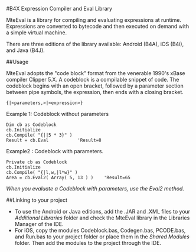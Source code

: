 #B4X Expression Compiler and Eval Library

MteEval is a library for compiling and evaluating expressions at runtime. Expressions are converted to bytecode and then executed on demand with a simple virtual machine.

There are three editions of the library available: Android (B4A), iOS (B4i), and Java (B4J).  

##Usage

MteEval adopts the "code block" format from the venerable 1990's xBase compiler Clipper 5.X.  A codeblock is a compilable snippet of code.  The codeblock begins with an open bracket, followed by a parameter section between pipe symbols, the expression, then ends with a closing bracket.

```clipper
{|<parameters,>|<expression>}
```

Example 1: Codeblock without parameters

```vbnet
Dim cb as Codeblock
cb.Initialize
cb.Compile( "{||5 * 3}" )
Result = cb.Eval           'Result=8
```

Example2 : Codeblock with parameters.

```vbnet
Private cb as Codeblock
cb.Initialize
cb.Compile( "{|l,w,|l*w}" )
Area = cb.Eval2( Array( 5, 13 ) )    'Result=65
```
_When you evaluate a Codeblock with parameters, use the Eval2 method._

##Linking to your project

* To use the Android or Java editions, add the .JAR and .XML files to your _Additional Libraries_ folder and check the MteEval library in the Libraries Manager of the IDE.  
* For iOS, copy the modules Codeblock.bas, Codegen.bas, PCODE.bas, and Run.bas to your project folder or place them in the _Shared Modules_ folder.  Then add the modules to the project through the IDE.









